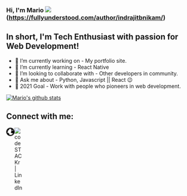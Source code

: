 ### Hi, I'm Mario <img src="https://media.giphy.com/media/gFmkpNCar7TSoauRUs/giphy.gif" width="300px">(https://fullyunderstood.com/author/indrajitbnikam/)

## In short, I'm Tech Enthusiast with passion for Web Development!
- 🔭 I’m currently working on - My portfolio site.
- 🌱 I’m currently learning - React Native
- 👯 I’m looking to collaborate with - Other developers in community.
- 💬 Ask me about - Python, Javascript || React 😉
- 🥅 2021 Goal - Work with people who pioneers in web development.


[![Mario's github stats](https://github-readme-stats.vercel.app/api?username=mariourban83&count_private=true&include_all_commits=true&theme=radical)](https://github.com/mariourban83?tab=repositories)

## Connect with me:
[<img align="left" alt="codeSTACKr.com" width="22px" src="https://raw.githubusercontent.com/iconic/open-iconic/master/svg/globe.svg" />][website]
[<img align="left" alt="codeSTACKr | LinkedIn" width="22px" src="https://cdn.jsdelivr.net/npm/simple-icons@v3/icons/linkedin.svg" />][linkedin]
<br />

[website]: https://mariourban.net
[linkedin]: https://www.linkedin.com/mariourban83/
